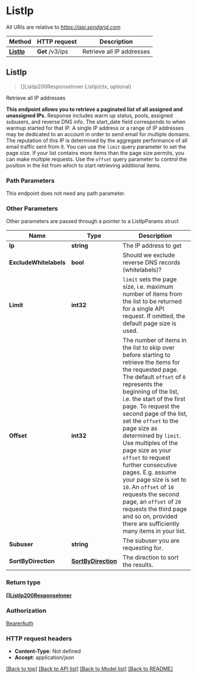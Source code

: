 # ListIp

All URIs are relative to *https://api.sendgrid.com*

Method | HTTP request | Description
------------- | ------------- | -------------
[**ListIp**](ListIp.md#ListIp) | **Get** /v3/ips | Retrieve all IP addresses



## ListIp

> []ListIp200ResponseInner ListIp(ctx, optional)

Retrieve all IP addresses

**This endpoint allows you to retrieve a paginated list of all assigned and unassigned IPs.**  Response includes warm up status, pools, assigned subusers, and reverse DNS info. The start_date field corresponds to when warmup started for that IP.  A single IP address or a range of IP addresses may be dedicated to an account in order to send email for multiple domains. The reputation of this IP is determined by the aggregate performance of all email traffic sent from it.  You can use the `limit` query parameter to set the page size. If your list contains more items than the page size permits, you can make multiple requests. Use the `offset` query parameter to control the position in the list from which to start retrieving additional items.

### Path Parameters

This endpoint does not need any path parameter.

### Other Parameters

Other parameters are passed through a pointer to a ListIpParams struct


Name | Type | Description
------------- | ------------- | -------------
**Ip** | **string** | The IP address to get
**ExcludeWhitelabels** | **bool** | Should we exclude reverse DNS records (whitelabels)?
**Limit** | **int32** | `limit` sets the page size, i.e. maximum number of items from the list to be returned for a single API request. If omitted, the default page size is used.
**Offset** | **int32** | The number of items in the list to skip over before starting to retrieve the items for the requested page. The default `offset` of `0` represents the beginning of the list, i.e. the start of the first page. To request the second page of the list, set the `offset` to the page size as determined by `limit`. Use multiples of the page size as your `offset` to request further consecutive pages. E.g. assume your page size is set to `10`. An `offset` of `10` requests the second page, an `offset` of `20` requests the third page and so on, provided there are sufficiently many items in your list.
**Subuser** | **string** | The subuser you are requesting for.
**SortByDirection** | [**SortByDirection**](SortByDirectionSortByDirection.md) | The direction to sort the results.

### Return type

[**[]ListIp200ResponseInner**](ListIp200ResponseInner.md)

### Authorization

[BearerAuth](../README.md#BearerAuth)

### HTTP request headers

- **Content-Type**: Not defined
- **Accept**: application/json

[[Back to top]](#) [[Back to API list]](../README.md#documentation-for-api-endpoints)
[[Back to Model list]](../README.md#documentation-for-models)
[[Back to README]](../README.md)

